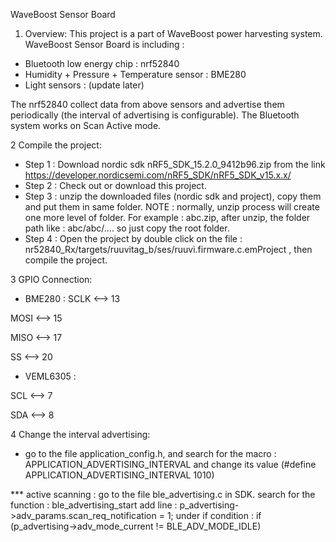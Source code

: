 WaveBoost Sensor Board

1. Overview: 
This project is a part of WaveBoost power harvesting system. 
WaveBoost Sensor Board is including : 
  - Bluetooth low energy chip : nrf52840
  - Humidity + Pressure + Temperature sensor : BME280
  - Light sensors : (update later)
 
 The nrf52840 collect data from above sensors and advertise them periodically (the interval of advertising is configurable).
 The Bluetooth system works on Scan Active mode.
 
 2 Compile the project:
  - Step 1 : Download nordic sdk 	nRF5_SDK_15.2.0_9412b96.zip from the link https://developer.nordicsemi.com/nRF5_SDK/nRF5_SDK_v15.x.x/
  - Step 2 : Check out or download this project.
  - Step 3 : unzip the downloaded files (nordic sdk and project), copy them and put them in same folder.
    NOTE : normally, unzip process will create one more level of folder. For example : abc.zip, after unzip, the folder path like : abc/abc/....
           so just copy the root folder.
  - Step 4 : Open the project by double click on the file : nr52840_Rx/targets/ruuvitag_b/ses/ruuvi.firmware.c.emProject , then compile the project.
  
  3 GPIO Connection: 
   - BME280 : 
   SCLK <--> 13
   
   MOSI <--> 15  
   
   MISO <--> 17
   
   SS   <--> 20
              
   - VEML6305 : 
   
   SCL <--> 7
   
   SDA <--> 8
  
  4 Change the interval advertising: 
   - go to the file application_config.h, and search for the macro : APPLICATION_ADVERTISING_INTERVAL and change its value
   (#define APPLICATION_ADVERTISING_INTERVAL              1010)



*** active scanning : 
go to the file ble_advertising.c in SDK.
search for the function : ble_advertising_start
add line :  p_advertising->adv_params.scan_req_notification = 1; under if condition : if (p_advertising->adv_mode_current != BLE_ADV_MODE_IDLE)
